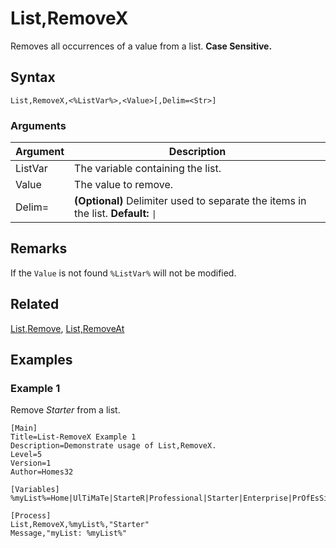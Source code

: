 # List,RemoveX

Removes all occurrences of a value from a list. **Case Sensitive.**

## Syntax

```pebakery
List,RemoveX,<%ListVar%>,<Value>[,Delim=<Str>]
```

### Arguments

| Argument | Description |
| --- | --- |
| ListVar | The variable containing the list. |
| Value | The value to remove. |
| Delim= | **(Optional)** Delimiter used to separate the items in the list. **Default:** `\|` |

## Remarks

If the `Value` is not found `%ListVar%` will not be modified.

## Related

[List,Remove](./RemoveX.md), [List,RemoveAt](./RemoveAt.md)

## Examples

### Example 1

Remove _Starter_ from a list.

```pebakery
[Main]
Title=List-RemoveX Example 1
Description=Demonstrate usage of List,RemoveX.
Level=5
Version=1
Author=Homes32

[Variables]
%myList%=Home|UlTiMaTe|StarteR|Professional|Starter|Enterprise|PrOfEsSiOnAl|Starter|Ultimate

[Process]
List,RemoveX,%myList%,"Starter"
Message,"myList: %myList%"
```
